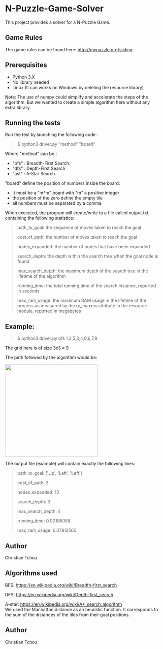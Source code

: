 # N-Puzzle-Game-Solver

This project provides a solver for a N-Puzzle Game.

## Game Rules
The game rules can be found here: http://mypuzzle.org/sliding


## Prerequisites

- Python 3.X
- No library needed
- Linux (It can works on Windows by deleting the resource library)

Note: The use of numpy could simplify and accelerate the steps of the algorithm. But we wanted to create a simple algorithm here without any extra library.

## Running the tests

Run the test by launching the following code :

> $ python3 driver.py "method" "board"

Where "method" can be :
- "bfs" : Breadth-First Search.
- "dfs" : Depth-First Search
- "ast" : A-Star Search.

"board" define the position of numbers inside the board:
- It must be a "m*m" board with  "m" a positive integer
- the position of the zero define the empty tile
- all numbers must be separated by a comma


When executed, the program will create/write to a file called output.txt, containing the following statistics:

>path_to_goal: the sequence of moves taken to reach the goal
>
>cost_of_path: the number of moves taken to reach the goal
>
>nodes_expanded: the number of nodes that have been expanded
>
>search_depth: the depth within the search tree when the goal node is found
>
>max_search_depth:  the maximum depth of the search tree in the lifetime of the algorithm
>
>running_time: the total running time of the search instance, reported in seconds
>
>max_ram_usage: the maximum RAM usage in the lifetime of the process as measured by the ru_maxrss attribute in the resource module, reported in megabytes


## Example: 
> $ python3 driver.py bfs 1,2,5,3,4,0,6,7,8

The grid here is of size 3x3 = 9

The path followed by the algorithm would be:

<img src="https://studio.edx.org/asset-v1:ColumbiaX+CSMM.101x+1T2017+type@asset+block@pset1_diagram.png" width="300">

The output file (example) will contain exactly the following lines:

>path_to_goal: ['Up', 'Left', 'Left']
>
>cost_of_path: 3
>
>nodes_expanded: 10
>
>search_depth: 3
>
>max_search_depth: 4
>
>running_time: 0.00188088
>
>max_ram_usage: 0.07812500

## Author
Christian Tchou

## Algorithms used 

BFS: https://en.wikipedia.org/wiki/Breadth-first_search

DFS: https://en.wikipedia.org/wiki/Depth-first_search

A-star: https://en.wikipedia.org/wiki/A*_search_algorithm  
We used the Manhattan distance as an heuristic function.
It corresponds to the sum of the distances of the tiles from their goal positions.

## Author
Christian Tchou


